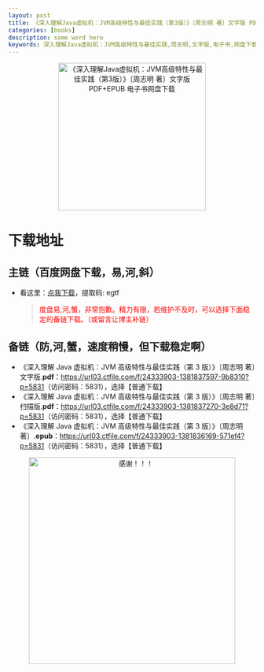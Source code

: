 ```yaml
---
layout: post
title: 《深入理解Java虚拟机：JVM高级特性与最佳实践（第3版）》〔周志明 著〕文字版 PDF+EPUB 电子书网盘下载
categories: [books]
description: some word here
keywords: 深入理解Java虚拟机：JVM高级特性与最佳实践,周志明,文字版,电子书,网盘下载
---
```


<div align="center"><img src="https://qweree.cn/wp-content/uploads/2024/10/shen-ru-li-jie-java-xu-ni-ji-tuya.jpg" alt="《深入理解Java虚拟机：JVM高级特性与最佳实践（第3版）》〔周志明 著〕文字版 PDF+EPUB 电子书网盘下载" width="300px" height="auto"></div>

# 下载地址

## 主链（百度网盘下载，易,河,斜）

- 看这里：[点我下载](https://pan.baidu.com/s/1iMXUbSbtZQZjDcqDmnWUyw?pwd=egtf)，提取码: egtf

  > <p style="color:red" >度盘易,河,蟹，非常抱歉。精力有限，若维护不及时，可以选择下面稳定的备链下载。（或留言让博主补链）</p>

## 备链（防,河,蟹，速度稍慢，但下载稳定啊）

- 《深入理解 Java 虚拟机：JVM 高级特性与最佳实践（第 3 版）》〔周志明 著〕文字版.**pdf**：<https://url03.ctfile.com/f/24333903-1381837597-9b8310?p=5831>（访问密码：5831），选择【普通下载】
- 《深入理解 Java 虚拟机：JVM 高级特性与最佳实践（第 3 版）》〔周志明 著〕扫描版.**pdf**：<https://url03.ctfile.com/f/24333903-1381837270-3e8d71?p=5831>（访问密码：5831），选择【普通下载】
- 《深入理解 Java 虚拟机：JVM 高级特性与最佳实践（第 3 版）》〔周志明 著〕.**epub**：<https://url03.ctfile.com/f/24333903-1381836169-571ef4?p=5831>（访问密码：5831），选择【普通下载】

<div align="center"><img src="https://pic.imgdb.cn/item/661246bf68eb935713c7f81c.gif" alt="感谢！！！" width="420px" height="auto"/></div>
